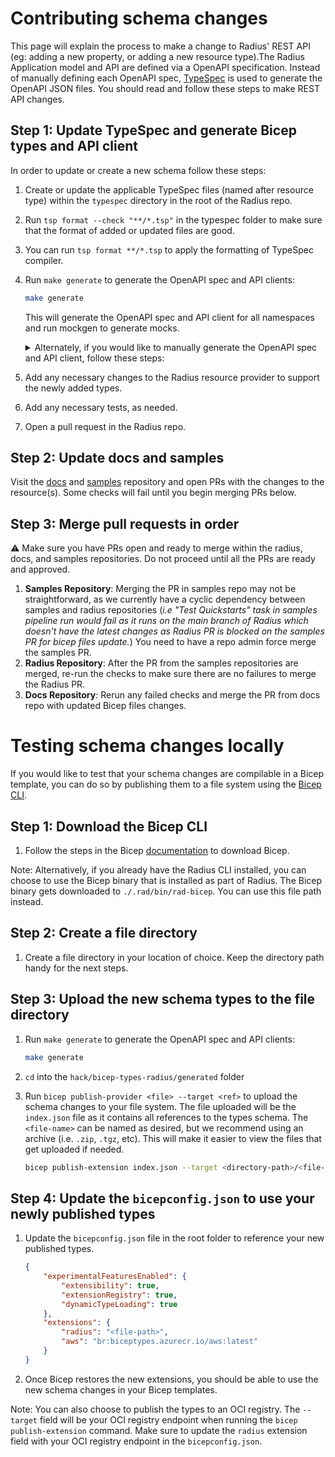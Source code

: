 # Contributing schema changes

This page will explain the process to make a change to Radius' REST API (eg: adding a new property, or adding a new resource type).The Radius Application model and API are defined via a OpenAPI specification. Instead of manually defining each OpenAPI spec, [TypeSpec](https://microsoft.github.io/typespec/) is used to generate the OpenAPI JSON files. You should read and follow these steps to make REST API changes.

## Step 1: Update TypeSpec and generate Bicep types and API client

In order to update or create a new schema follow these steps:

1. Create or update the applicable TypeSpec files (named after resource type) within the `typespec` directory in the root of the Radius repo.
1. Run `tsp format --check "**/*.tsp"` in the typespec folder to make sure that the format of added or updated files are good.
1. You can run `tsp format **/*.tsp` to apply the formatting of TypeSpec compiler.
1. Run `make generate` to generate the OpenAPI spec and API clients:

    ```bash
    make generate
    ```

    This will generate the OpenAPI spec and API client for all namespaces and run mockgen to generate mocks.
    <details>
    <summary>Alternately, if you would like to manually generate the OpenAPI spec and API client, follow these steps:</summary>

    1. Run the following command to generate the OpenAPI spec with the newly added changes

        ```bash
        npx tsp compile .
        ```

    1. Generate the client code by running autorest. For example, to generate the `Applications.Core` resources run:

        ```bash
        autorest pkg/corerp/api/README.md --tag=link-2023-10-01-preview
        ```

        The autotrest configuration file (_i.e README.md_) is generally found in `pkg/<NAMESPACE>/api/` directory and has details on which tag to use.
    </details>
1. Add any necessary changes to the Radius resource provider to support the newly added types.
1. Add any necessary tests, as needed.
1. Open a pull request in the Radius repo. 

## Step 2: Update docs and samples

Visit the [docs](https://github.com/radius-project/docs/) and [samples](https://github.com/radius-project/samples/) repository and open PRs with the changes to the resource(s). Some checks will fail until you begin merging PRs below.

## Step 3: Merge pull requests in order

⚠️ Make sure you have PRs open and ready to merge within the radius, docs, and samples repositories. Do not proceed until all the PRs are ready and approved.

1. **Samples Repository**: Merging the PR in samples repo may not be straightforward, as we currently have a cyclic dependency between samples and radius repositories (_i.e "Test Quickstarts" task in samples pipeline run would fail as it runs on the main branch of Radius which doesn't have the latest changes as Radius PR is blocked on the samples PR for bicep files update._) You need to have a repo admin force merge the samples PR.
2. **Radius Repository**: After the PR from the samples repositories are merged, re-run the checks to make sure there are no failures to merge the Radius PR.
3. **Docs Repository**: Rerun any failed checks and merge the PR from docs repo with updated Bicep files changes.

# Testing schema changes locally

If you would like to test that your schema changes are compilable in a Bicep template, you can do so by publishing them to a file system using the [Bicep CLI](https://learn.microsoft.com/en-us/azure/azure-resource-manager/bicep/). 

## Step 1: Download the Bicep CLI

1. Follow the steps in the Bicep [documentation](https://learn.microsoft.com/en-us/azure/azure-resource-manager/bicep/install) to download Bicep. 

Note: Alternatively, if you already have the Radius CLI installed, you can choose to use the Bicep binary that is installed as part of Radius. The Bicep binary gets downloaded to `./.rad/bin/rad-bicep`. You can use this file path instead.

## Step 2: Create a file directory  

1. Create a file directory in your location of choice. Keep the directory path handy for the next steps. 

## Step 3: Upload the new schema types to the file directory
1. Run `make generate` to generate the OpenAPI spec and API clients:

    ```bash
    make generate
    ```

1. `cd` into the `hack/bicep-types-radius/generated` folder
1. Run `bicep publish-provider <file> --target <ref>` to upload the schema changes to your file system. The file uploaded will be the `index.json` file as it contains all references to the types schema. The `<file-name>` can be named as desired, but we recommend using an archive (i.e. `.zip`, `.tgz`, etc). This will make it easier to view the files that get uploaded if needed. 

    ```bash
    bicep publish-extension index.json --target <directory-path>/<file-name>
    ```

## Step 4: Update the `bicepconfig.json` to use your newly published types

1. Update the `bicepconfig.json` file in the root folder to reference your new published types. 
    ```json
    {
        "experimentalFeaturesEnabled": {
            "extensibility": true,
            "extensionRegistry": true,
            "dynamicTypeLoading": true
        },
        "extensions": {
            "radius": "<file-path>",
            "aws": "br:biceptypes.azurecr.io/aws:latest"
        }
    }
    ```
1. Once Bicep restores the new extensions, you should be able to use the new schema changes in your Bicep templates. 

Note: You can also choose to publish the types to an OCI registry. The `--target` field will be your OCI registry endpoint when running the `bicep publish-extension` command. Make sure to update the `radius` extension field with your OCI registry endpoint in the `bicepconfig.json`.